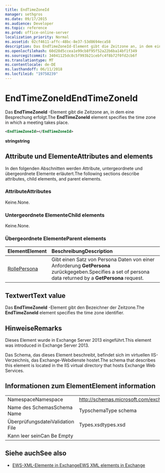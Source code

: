 ```yaml
---
title: EndTimeZoneId
manager: sethgros
ms.date: 09/17/2015
ms.audience: Developer
ms.topic: reference
ms.prod: office-online-server
localization_priority: Normal
ms.assetid: 02cf4611-affc-48bc-8e37-53d8694eca58
description: Das EndTimeZoneId-Element gibt die Zeitzone an, in dem eine Besprechung erfolgt.
ms.openlocfilehash: 60d28d5ccea1e99cb8f95f52a22b6ba14bf1f349
ms.sourcegitcommit: 34041125dc8c5f993b21cebfc4f8b72f0fd2cb6f
ms.translationtype: MT
ms.contentlocale: de-DE
ms.lasthandoff: 06/11/2018
ms.locfileid: "19758239"
---
```

# <a name="endtimezoneid"></a><span data-ttu-id="778c0-103">EndTimeZoneId</span><span class="sxs-lookup"><span data-stu-id="778c0-103">EndTimeZoneId</span></span>

<span data-ttu-id="778c0-104">Das **EndTimeZoneId** -Element gibt die Zeitzone an, in dem eine Besprechung erfolgt.</span><span class="sxs-lookup"><span data-stu-id="778c0-104">The **EndTimeZoneId** element specifies the time zone in which a meeting takes place.</span></span> 
  
```XML
<EndTimeZoneId></EndTimeZoneId>
```

 <span data-ttu-id="778c0-105">**string**</span><span class="sxs-lookup"><span data-stu-id="778c0-105">**string**</span></span>
## <a name="attributes-and-elements"></a><span data-ttu-id="778c0-106">Attribute und Elemente</span><span class="sxs-lookup"><span data-stu-id="778c0-106">Attributes and elements</span></span>

<span data-ttu-id="778c0-107">In den folgenden Abschnitten werden Attribute, untergeordnete und übergeordnete Elemente erläutert.</span><span class="sxs-lookup"><span data-stu-id="778c0-107">The following sections describe attributes, child elements, and parent elements.</span></span>
  
### <a name="attributes"></a><span data-ttu-id="778c0-108">Attribute</span><span class="sxs-lookup"><span data-stu-id="778c0-108">Attributes</span></span>

<span data-ttu-id="778c0-109">Keine.</span><span class="sxs-lookup"><span data-stu-id="778c0-109">None.</span></span>
  
### <a name="child-elements"></a><span data-ttu-id="778c0-110">Untergeordnete Elemente</span><span class="sxs-lookup"><span data-stu-id="778c0-110">Child elements</span></span>

<span data-ttu-id="778c0-111">Keine.</span><span class="sxs-lookup"><span data-stu-id="778c0-111">None.</span></span>
  
### <a name="parent-elements"></a><span data-ttu-id="778c0-112">Übergeordnete Elemente</span><span class="sxs-lookup"><span data-stu-id="778c0-112">Parent elements</span></span>

|<span data-ttu-id="778c0-113">**Element**</span><span class="sxs-lookup"><span data-stu-id="778c0-113">**Element**</span></span>|<span data-ttu-id="778c0-114">**Beschreibung**</span><span class="sxs-lookup"><span data-stu-id="778c0-114">**Description**</span></span>|
|:-----|:-----|
|[<span data-ttu-id="778c0-115">Rolle</span><span class="sxs-lookup"><span data-stu-id="778c0-115">Persona</span></span>](persona.md) <br/> |<span data-ttu-id="778c0-116">Gibt einen Satz von Persona Daten von einer Anforderung **GetPersona** zurückgegeben.</span><span class="sxs-lookup"><span data-stu-id="778c0-116">Specifies a set of persona data returned by a **GetPersona** request.</span></span>  <br/> |
   
## <a name="text-value"></a><span data-ttu-id="778c0-117">Textwert</span><span class="sxs-lookup"><span data-stu-id="778c0-117">Text value</span></span>

<span data-ttu-id="778c0-118">Das **EndTimeZoneId** -Element gibt den Bezeichner der Zeitzone.</span><span class="sxs-lookup"><span data-stu-id="778c0-118">The **EndTimeZoneId** element specifies the time zone identifier.</span></span> 
  
## <a name="remarks"></a><span data-ttu-id="778c0-119">Hinweise</span><span class="sxs-lookup"><span data-stu-id="778c0-119">Remarks</span></span>

<span data-ttu-id="778c0-120">Dieses Element wurde in Exchange Server 2013 eingeführt.</span><span class="sxs-lookup"><span data-stu-id="778c0-120">This element was introduced in Exchange Server 2013.</span></span>
  
<span data-ttu-id="778c0-121">Das Schema, das dieses Element beschreibt, befindet sich im virtuellen IIS-Verzeichnis, das Exchange-Webdienste hostet.</span><span class="sxs-lookup"><span data-stu-id="778c0-121">The schema that describes this element is located in the IIS virtual directory that hosts Exchange Web Services.</span></span>
  
## <a name="element-information"></a><span data-ttu-id="778c0-122">Informationen zum Element</span><span class="sxs-lookup"><span data-stu-id="778c0-122">Element information</span></span>

|||
|:-----|:-----|
|<span data-ttu-id="778c0-123">Namespace</span><span class="sxs-lookup"><span data-stu-id="778c0-123">Namespace</span></span>  <br/> |http://schemas.microsoft.com/exchange/services/2006/types  <br/> |
|<span data-ttu-id="778c0-124">Name des Schemas</span><span class="sxs-lookup"><span data-stu-id="778c0-124">Schema Name</span></span>  <br/> |<span data-ttu-id="778c0-125">Typschema</span><span class="sxs-lookup"><span data-stu-id="778c0-125">Type schema</span></span>  <br/> |
|<span data-ttu-id="778c0-126">Überprüfungsdatei</span><span class="sxs-lookup"><span data-stu-id="778c0-126">Validation File</span></span>  <br/> |<span data-ttu-id="778c0-127">Types.xsd</span><span class="sxs-lookup"><span data-stu-id="778c0-127">types.xsd</span></span>  <br/> |
|<span data-ttu-id="778c0-128">Kann leer sein</span><span class="sxs-lookup"><span data-stu-id="778c0-128">Can Be Empty</span></span>  <br/> ||
   
## <a name="see-also"></a><span data-ttu-id="778c0-129">Siehe auch</span><span class="sxs-lookup"><span data-stu-id="778c0-129">See also</span></span>



- [<span data-ttu-id="778c0-130">EWS-XML-Elemente in Exchange</span><span class="sxs-lookup"><span data-stu-id="778c0-130">EWS XML elements in Exchange</span></span>](ews-xml-elements-in-exchange.md)

